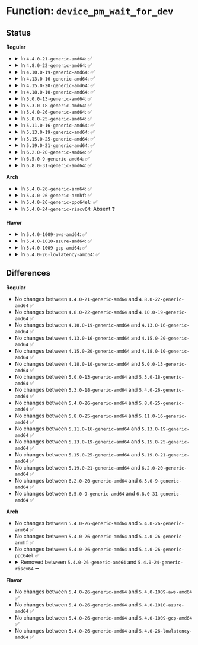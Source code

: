 # Function: <code>device_pm_wait_for_dev</code>

## Status
<b>Regular</b>
<ul>
<li>
<details>
<summary>In <code>4.4.0-21-generic-amd64</code>: ✅</summary>

```c
int device_pm_wait_for_dev(struct device * subordinate, struct device * dev)
```

```json
{
  "name": "device_pm_wait_for_dev",
  "collision_type": "Unique Global",
  "inline_type": "No",
  "funcs": [
    {
      "addr": 18446744071584449920,
      "name": "device_pm_wait_for_dev",
      "external": true,
      "loc": "drivers/base/power/main.c:1694",
      "file": "drivers/base/power/main.c",
      "inline": "seen, unknown",
      "caller_inline": [],
      "caller_func": [
        "drivers/usb/core/driver.c:usb_resume_both",
        "drivers/usb/core/hcd-pci.c:ehci_wait_for_companions"
      ]
    }
  ],
  "symbols": [
    {
      "addr": 18446744071584449920,
      "name": "device_pm_wait_for_dev",
      "section": ".text",
      "bind": "STB_GLOBAL",
      "size": 41
    }
  ]
}
```
</details>
</li>
<li>
<details>
<summary>In <code>4.8.0-22-generic-amd64</code>: ✅</summary>

```c
int device_pm_wait_for_dev(struct device * subordinate, struct device * dev)
```

```json
{
  "name": "device_pm_wait_for_dev",
  "collision_type": "Unique Global",
  "inline_type": "No",
  "funcs": [
    {
      "addr": 18446744071584786160,
      "name": "device_pm_wait_for_dev",
      "external": true,
      "loc": "drivers/base/power/main.c:1712",
      "file": "drivers/base/power/main.c",
      "inline": "seen, unknown",
      "caller_inline": [],
      "caller_func": [
        "drivers/usb/core/driver.c:usb_resume_both",
        "drivers/usb/core/hcd-pci.c:ehci_wait_for_companions"
      ]
    }
  ],
  "symbols": [
    {
      "addr": 18446744071584786160,
      "name": "device_pm_wait_for_dev",
      "section": ".text",
      "bind": "STB_GLOBAL",
      "size": 41
    }
  ]
}
```
</details>
</li>
<li>
<details>
<summary>In <code>4.10.0-19-generic-amd64</code>: ✅</summary>

```c
int device_pm_wait_for_dev(struct device * subordinate, struct device * dev)
```

```json
{
  "name": "device_pm_wait_for_dev",
  "collision_type": "Unique Global",
  "inline_type": "No",
  "funcs": [
    {
      "addr": 18446744071584977824,
      "name": "device_pm_wait_for_dev",
      "external": true,
      "loc": "drivers/base/power/main.c:1787",
      "file": "drivers/base/power/main.c",
      "inline": "seen, unknown",
      "caller_inline": [],
      "caller_func": [
        "drivers/usb/core/driver.c:usb_resume_both",
        "drivers/usb/core/hcd-pci.c:ehci_wait_for_companions"
      ]
    }
  ],
  "symbols": [
    {
      "addr": 18446744071584977824,
      "name": "device_pm_wait_for_dev",
      "section": ".text",
      "bind": "STB_GLOBAL",
      "size": 41
    }
  ]
}
```
</details>
</li>
<li>
<details>
<summary>In <code>4.13.0-16-generic-amd64</code>: ✅</summary>

```c
int device_pm_wait_for_dev(struct device * subordinate, struct device * dev)
```

```json
{
  "name": "device_pm_wait_for_dev",
  "collision_type": "Unique Global",
  "inline_type": "No",
  "funcs": [
    {
      "addr": 18446744071585062496,
      "name": "device_pm_wait_for_dev",
      "external": true,
      "loc": "drivers/base/power/main.c:1790",
      "file": "drivers/base/power/main.c",
      "inline": "seen, unknown",
      "caller_inline": [],
      "caller_func": [
        "drivers/usb/core/driver.c:usb_resume_both",
        "drivers/usb/core/hcd-pci.c:ehci_wait_for_companions"
      ]
    }
  ],
  "symbols": [
    {
      "addr": 18446744071585062496,
      "name": "device_pm_wait_for_dev",
      "section": ".text",
      "bind": "STB_GLOBAL",
      "size": 41
    }
  ]
}
```
</details>
</li>
<li>
<details>
<summary>In <code>4.15.0-20-generic-amd64</code>: ✅</summary>

```c
int device_pm_wait_for_dev(struct device * subordinate, struct device * dev)
```

```json
{
  "name": "device_pm_wait_for_dev",
  "collision_type": "Unique Global",
  "inline_type": "No",
  "funcs": [
    {
      "addr": 18446744071585485328,
      "name": "device_pm_wait_for_dev",
      "external": true,
      "loc": "drivers/base/power/main.c:1883",
      "file": "drivers/base/power/main.c",
      "inline": "seen, unknown",
      "caller_inline": [],
      "caller_func": [
        "drivers/usb/core/driver.c:usb_resume_both",
        "drivers/usb/core/hcd-pci.c:ehci_wait_for_companions"
      ]
    }
  ],
  "symbols": [
    {
      "addr": 18446744071585485328,
      "name": "device_pm_wait_for_dev",
      "section": ".text",
      "bind": "STB_GLOBAL",
      "size": 41
    }
  ]
}
```
</details>
</li>
<li>
<details>
<summary>In <code>4.18.0-10-generic-amd64</code>: ✅</summary>

```c
int device_pm_wait_for_dev(struct device * subordinate, struct device * dev)
```

```json
{
  "name": "device_pm_wait_for_dev",
  "collision_type": "Unique Global",
  "inline_type": "No",
  "funcs": [
    {
      "addr": 18446744071585729888,
      "name": "device_pm_wait_for_dev",
      "external": true,
      "loc": "drivers/base/power/main.c:2059",
      "file": "drivers/base/power/main.c",
      "inline": "seen, unknown",
      "caller_inline": [],
      "caller_func": [
        "drivers/usb/core/driver.c:usb_resume_both",
        "drivers/usb/core/hcd-pci.c:ehci_wait_for_companions"
      ]
    }
  ],
  "symbols": [
    {
      "addr": 18446744071585729888,
      "name": "device_pm_wait_for_dev",
      "section": ".text",
      "bind": "STB_GLOBAL",
      "size": 41
    }
  ]
}
```
</details>
</li>
<li>
<details>
<summary>In <code>5.0.0-13-generic-amd64</code>: ✅</summary>

```c
int device_pm_wait_for_dev(struct device * subordinate, struct device * dev)
```

```json
{
  "name": "device_pm_wait_for_dev",
  "collision_type": "Unique Global",
  "inline_type": "No",
  "funcs": [
    {
      "addr": 18446744071585862592,
      "name": "device_pm_wait_for_dev",
      "external": true,
      "loc": "drivers/base/power/main.c:2065",
      "file": "drivers/base/power/main.c",
      "inline": "seen, unknown",
      "caller_inline": [],
      "caller_func": [
        "drivers/usb/core/driver.c:usb_resume_both",
        "drivers/usb/core/hcd-pci.c:ehci_wait_for_companions"
      ]
    }
  ],
  "symbols": [
    {
      "addr": 18446744071585862592,
      "name": "device_pm_wait_for_dev",
      "section": ".text",
      "bind": "STB_GLOBAL",
      "size": 41
    }
  ]
}
```
</details>
</li>
<li>
<details>
<summary>In <code>5.3.0-18-generic-amd64</code>: ✅</summary>

```c
int device_pm_wait_for_dev(struct device * subordinate, struct device * dev)
```

```json
{
  "name": "device_pm_wait_for_dev",
  "collision_type": "Unique Global",
  "inline_type": "No",
  "funcs": [
    {
      "addr": 18446744071586099488,
      "name": "device_pm_wait_for_dev",
      "external": true,
      "loc": "drivers/base/power/main.c:2053",
      "file": "drivers/base/power/main.c",
      "inline": "seen, unknown",
      "caller_inline": [],
      "caller_func": [
        "drivers/usb/core/driver.c:usb_resume_both",
        "drivers/usb/core/hcd-pci.c:ehci_wait_for_companions"
      ]
    }
  ],
  "symbols": [
    {
      "addr": 18446744071586099488,
      "name": "device_pm_wait_for_dev",
      "section": ".text",
      "bind": "STB_GLOBAL",
      "size": 42
    }
  ]
}
```
</details>
</li>
<li>
<details>
<summary>In <code>5.4.0-26-generic-amd64</code>: ✅</summary>

```c
int device_pm_wait_for_dev(struct device * subordinate, struct device * dev)
```

```json
{
  "name": "device_pm_wait_for_dev",
  "collision_type": "Unique Global",
  "inline_type": "No",
  "funcs": [
    {
      "addr": 18446744071586247008,
      "name": "device_pm_wait_for_dev",
      "external": true,
      "loc": "drivers/base/power/main.c:2074",
      "file": "drivers/base/power/main.c",
      "inline": "seen, unknown",
      "caller_inline": [],
      "caller_func": [
        "drivers/usb/core/driver.c:usb_resume_both",
        "drivers/usb/core/hcd-pci.c:ehci_wait_for_companions"
      ]
    }
  ],
  "symbols": [
    {
      "addr": 18446744071586247008,
      "name": "device_pm_wait_for_dev",
      "section": ".text",
      "bind": "STB_GLOBAL",
      "size": 42
    }
  ]
}
```
</details>
</li>
<li>
<details>
<summary>In <code>5.8.0-25-generic-amd64</code>: ✅</summary>

```c
int device_pm_wait_for_dev(struct device * subordinate, struct device * dev)
```

```json
{
  "name": "device_pm_wait_for_dev",
  "collision_type": "Unique Global",
  "inline_type": "No",
  "funcs": [
    {
      "addr": 18446744071587016704,
      "name": "device_pm_wait_for_dev",
      "external": true,
      "loc": "drivers/base/power/main.c:1951",
      "file": "drivers/base/power/main.c",
      "inline": "seen, unknown",
      "caller_inline": [],
      "caller_func": [
        "drivers/usb/core/driver.c:usb_resume_both",
        "drivers/usb/core/hcd-pci.c:ehci_wait_for_companions"
      ]
    }
  ],
  "symbols": [
    {
      "addr": 18446744071587016704,
      "name": "device_pm_wait_for_dev",
      "section": ".text",
      "bind": "STB_GLOBAL",
      "size": 74
    }
  ]
}
```
</details>
</li>
<li>
<details>
<summary>In <code>5.11.0-16-generic-amd64</code>: ✅</summary>

```c
int device_pm_wait_for_dev(struct device * subordinate, struct device * dev)
```

```json
{
  "name": "device_pm_wait_for_dev",
  "collision_type": "Unique Global",
  "inline_type": "No",
  "funcs": [
    {
      "addr": 18446744071587101328,
      "name": "device_pm_wait_for_dev",
      "external": true,
      "loc": "drivers/base/power/main.c:1950",
      "file": "drivers/base/power/main.c",
      "inline": "seen, unknown",
      "caller_inline": [],
      "caller_func": [
        "drivers/usb/core/driver.c:usb_resume_both",
        "drivers/usb/core/hcd-pci.c:ehci_wait_for_companions"
      ]
    }
  ],
  "symbols": [
    {
      "addr": 18446744071587101328,
      "name": "device_pm_wait_for_dev",
      "section": ".text",
      "bind": "STB_GLOBAL",
      "size": 74
    }
  ]
}
```
</details>
</li>
<li>
<details>
<summary>In <code>5.13.0-19-generic-amd64</code>: ✅</summary>

```c
int device_pm_wait_for_dev(struct device * subordinate, struct device * dev)
```

```json
{
  "name": "device_pm_wait_for_dev",
  "collision_type": "Unique Global",
  "inline_type": "No",
  "funcs": [
    {
      "addr": 18446744071586987632,
      "name": "device_pm_wait_for_dev",
      "external": true,
      "loc": "drivers/base/power/main.c:1951",
      "file": "drivers/base/power/main.c",
      "inline": "seen, unknown",
      "caller_inline": [],
      "caller_func": [
        "drivers/usb/core/driver.c:usb_resume_both",
        "drivers/usb/core/hcd-pci.c:ehci_wait_for_companions"
      ]
    }
  ],
  "symbols": [
    {
      "addr": 18446744071586987632,
      "name": "device_pm_wait_for_dev",
      "section": ".text",
      "bind": "STB_GLOBAL",
      "size": 74
    }
  ]
}
```
</details>
</li>
<li>
<details>
<summary>In <code>5.15.0-25-generic-amd64</code>: ✅</summary>

```c
int device_pm_wait_for_dev(struct device * subordinate, struct device * dev)
```

```json
{
  "name": "device_pm_wait_for_dev",
  "collision_type": "Unique Global",
  "inline_type": "No",
  "funcs": [
    {
      "addr": 18446744071587553760,
      "name": "device_pm_wait_for_dev",
      "external": true,
      "loc": "drivers/base/power/main.c:1979",
      "file": "drivers/base/power/main.c",
      "inline": "seen, unknown",
      "caller_inline": [],
      "caller_func": [
        "drivers/usb/core/driver.c:usb_resume_both",
        "drivers/usb/core/hcd-pci.c:ehci_wait_for_companions"
      ]
    }
  ],
  "symbols": [
    {
      "addr": 18446744071587553760,
      "name": "device_pm_wait_for_dev",
      "section": ".text",
      "bind": "STB_GLOBAL",
      "size": 74
    }
  ]
}
```
</details>
</li>
<li>
<details>
<summary>In <code>5.19.0-21-generic-amd64</code>: ✅</summary>

```c
int device_pm_wait_for_dev(struct device * subordinate, struct device * dev)
```

```json
{
  "name": "device_pm_wait_for_dev",
  "collision_type": "Unique Global",
  "inline_type": "No",
  "funcs": [
    {
      "addr": 18446744071588887840,
      "name": "device_pm_wait_for_dev",
      "external": true,
      "loc": "drivers/base/power/main.c:1975",
      "file": "drivers/base/power/main.c",
      "inline": "seen, unknown",
      "caller_inline": [],
      "caller_func": [
        "drivers/usb/core/driver.c:usb_resume_both",
        "drivers/usb/core/hcd-pci.c:ehci_wait_for_companions"
      ]
    }
  ],
  "symbols": [
    {
      "addr": 18446744071588887840,
      "name": "device_pm_wait_for_dev",
      "section": ".text",
      "bind": "STB_GLOBAL",
      "size": 90
    }
  ]
}
```
</details>
</li>
<li>
<details>
<summary>In <code>6.2.0-20-generic-amd64</code>: ✅</summary>

```c
int device_pm_wait_for_dev(struct device * subordinate, struct device * dev)
```

```json
{
  "name": "device_pm_wait_for_dev",
  "collision_type": "Unique Global",
  "inline_type": "No",
  "funcs": [
    {
      "addr": 18446744071590397536,
      "name": "device_pm_wait_for_dev",
      "external": true,
      "loc": "drivers/base/power/main.c:1975",
      "file": "drivers/base/power/main.c",
      "inline": "seen, unknown",
      "caller_inline": [],
      "caller_func": [
        "drivers/usb/core/driver.c:usb_resume_both",
        "drivers/usb/core/hcd-pci.c:ehci_wait_for_companions"
      ]
    }
  ],
  "symbols": [
    {
      "addr": 18446744071590397536,
      "name": "device_pm_wait_for_dev",
      "section": ".text",
      "bind": "STB_GLOBAL",
      "size": 90
    }
  ]
}
```
</details>
</li>
<li>
<details>
<summary>In <code>6.5.0-9-generic-amd64</code>: ✅</summary>

```c
int device_pm_wait_for_dev(struct device * subordinate, struct device * dev)
```

```json
{
  "name": "device_pm_wait_for_dev",
  "collision_type": "Unique Global",
  "inline_type": "No",
  "funcs": [
    {
      "addr": 18446744071590715104,
      "name": "device_pm_wait_for_dev",
      "external": true,
      "loc": "drivers/base/power/main.c:1975",
      "file": "drivers/base/power/main.c",
      "inline": "seen, unknown",
      "caller_inline": [],
      "caller_func": [
        "drivers/usb/core/driver.c:usb_resume_both",
        "drivers/usb/core/hcd-pci.c:ehci_wait_for_companions"
      ]
    }
  ],
  "symbols": [
    {
      "addr": 18446744071590715104,
      "name": "device_pm_wait_for_dev",
      "section": ".text",
      "bind": "STB_GLOBAL",
      "size": 90
    }
  ]
}
```
</details>
</li>
<li>
<details>
<summary>In <code>6.8.0-31-generic-amd64</code>: ✅</summary>

```c
int device_pm_wait_for_dev(struct device * subordinate, struct device * dev)
```

```json
{
  "name": "device_pm_wait_for_dev",
  "collision_type": "Unique Global",
  "inline_type": "No",
  "funcs": [
    {
      "addr": 18446744071591077072,
      "name": "device_pm_wait_for_dev",
      "external": true,
      "loc": "drivers/base/power/main.c:1974",
      "file": "drivers/base/power/main.c",
      "inline": "seen, unknown",
      "caller_inline": [],
      "caller_func": [
        "drivers/usb/core/driver.c:usb_resume_both",
        "drivers/usb/core/hcd-pci.c:ehci_wait_for_companions"
      ]
    }
  ],
  "symbols": [
    {
      "addr": 18446744071591077072,
      "name": "device_pm_wait_for_dev",
      "section": ".text",
      "bind": "STB_GLOBAL",
      "size": 90
    }
  ]
}
```
</details>
</li>
</ul>
<b>Arch</b>
<ul>
<li>
<details>
<summary>In <code>5.4.0-26-generic-arm64</code>: ✅</summary>

```c
int device_pm_wait_for_dev(struct device * subordinate, struct device * dev)
```

```json
{
  "name": "device_pm_wait_for_dev",
  "collision_type": "Unique Global",
  "inline_type": "No",
  "funcs": [
    {
      "addr": 18446603336499066600,
      "name": "device_pm_wait_for_dev",
      "external": true,
      "loc": "drivers/base/power/main.c:2074",
      "file": "drivers/base/power/main.c",
      "inline": "seen, unknown",
      "caller_inline": [],
      "caller_func": [
        "drivers/usb/core/driver.c:usb_resume_both",
        "drivers/usb/core/hcd-pci.c:ehci_wait_for_companions"
      ]
    }
  ],
  "symbols": [
    {
      "addr": 18446603336499066600,
      "name": "device_pm_wait_for_dev",
      "section": ".text",
      "bind": "STB_GLOBAL",
      "size": 64
    }
  ]
}
```
</details>
</li>
<li>
<details>
<summary>In <code>5.4.0-26-generic-armhf</code>: ✅</summary>

```c
int device_pm_wait_for_dev(struct device * subordinate, struct device * dev)
```

```json
{
  "name": "device_pm_wait_for_dev",
  "collision_type": "Unique Global",
  "inline_type": "No",
  "funcs": [
    {
      "addr": 3231619972,
      "name": "device_pm_wait_for_dev",
      "external": true,
      "loc": "drivers/base/power/main.c:2074",
      "file": "drivers/base/power/main.c",
      "inline": "seen, unknown",
      "caller_inline": [],
      "caller_func": [
        "drivers/usb/core/driver.c:usb_resume_both",
        "drivers/usb/core/hcd-pci.c:ehci_wait_for_companions"
      ]
    }
  ],
  "symbols": [
    {
      "addr": 3231619972,
      "name": "device_pm_wait_for_dev",
      "section": ".text",
      "bind": "STB_GLOBAL",
      "size": 52
    }
  ]
}
```
</details>
</li>
<li>
<details>
<summary>In <code>5.4.0-26-generic-ppc64el</code>: ✅</summary>

```c
int device_pm_wait_for_dev(struct device * subordinate, struct device * dev)
```

```json
{
  "name": "device_pm_wait_for_dev",
  "collision_type": "Unique Global",
  "inline_type": "No",
  "funcs": [
    {
      "addr": 13835058055292242256,
      "name": "device_pm_wait_for_dev",
      "external": true,
      "loc": "drivers/base/power/main.c:2074",
      "file": "drivers/base/power/main.c",
      "inline": "seen, unknown",
      "caller_inline": [],
      "caller_func": [
        "drivers/usb/core/driver.c:usb_resume_both",
        "drivers/usb/core/hcd-pci.c:ehci_wait_for_companions"
      ]
    }
  ],
  "symbols": [
    {
      "addr": 13835058055292242256,
      "name": "device_pm_wait_for_dev",
      "section": ".text",
      "bind": "STB_GLOBAL",
      "size": 68
    }
  ]
}
```
</details>
</li>
<li>
<details>
<summary>In <code>5.4.0-24-generic-riscv64</code>: Absent ❓</summary>

```json
{
  "name": "device_pm_wait_for_dev",
  "collision_type": "Static Duplication",
  "inline_type": "Full",
  "funcs": [
    {
      "addr": 0,
      "name": "device_pm_wait_for_dev",
      "external": false,
      "loc": "include/linux/pm.h:774",
      "file": "drivers/usb/core/driver.c",
      "inline": "declared, inlined",
      "caller_inline": [],
      "caller_func": []
    },
    {
      "addr": 0,
      "name": "device_pm_wait_for_dev",
      "external": false,
      "loc": "include/linux/pm.h:774",
      "file": "drivers/usb/core/hcd-pci.c",
      "inline": "declared, inlined",
      "caller_inline": [],
      "caller_func": []
    }
  ],
  "symbols": []
}
```
</details>
</li>
</ul>
<b>Flavor</b>
<ul>
<li>
<details>
<summary>In <code>5.4.0-1009-aws-amd64</code>: ✅</summary>

```c
int device_pm_wait_for_dev(struct device * subordinate, struct device * dev)
```

```json
{
  "name": "device_pm_wait_for_dev",
  "collision_type": "Unique Global",
  "inline_type": "No",
  "funcs": [
    {
      "addr": 18446744071586008736,
      "name": "device_pm_wait_for_dev",
      "external": true,
      "loc": "drivers/base/power/main.c:2074",
      "file": "drivers/base/power/main.c",
      "inline": "seen, unknown",
      "caller_inline": [],
      "caller_func": [
        "drivers/usb/core/driver.c:usb_resume_both",
        "drivers/usb/core/hcd-pci.c:ehci_wait_for_companions"
      ]
    }
  ],
  "symbols": [
    {
      "addr": 18446744071586008736,
      "name": "device_pm_wait_for_dev",
      "section": ".text",
      "bind": "STB_GLOBAL",
      "size": 42
    }
  ]
}
```
</details>
</li>
<li>
<details>
<summary>In <code>5.4.0-1010-azure-amd64</code>: ✅</summary>

```c
int device_pm_wait_for_dev(struct device * subordinate, struct device * dev)
```

```json
{
  "name": "device_pm_wait_for_dev",
  "collision_type": "Unique Global",
  "inline_type": "No",
  "funcs": [
    {
      "addr": 18446744071585856336,
      "name": "device_pm_wait_for_dev",
      "external": true,
      "loc": "drivers/base/power/main.c:2074",
      "file": "drivers/base/power/main.c",
      "inline": "seen, unknown",
      "caller_inline": [],
      "caller_func": [
        "drivers/usb/core/driver.c:usb_resume_both",
        "drivers/usb/core/hcd-pci.c:ehci_wait_for_companions"
      ]
    }
  ],
  "symbols": [
    {
      "addr": 18446744071585856336,
      "name": "device_pm_wait_for_dev",
      "section": ".text",
      "bind": "STB_GLOBAL",
      "size": 42
    }
  ]
}
```
</details>
</li>
<li>
<details>
<summary>In <code>5.4.0-1009-gcp-amd64</code>: ✅</summary>

```c
int device_pm_wait_for_dev(struct device * subordinate, struct device * dev)
```

```json
{
  "name": "device_pm_wait_for_dev",
  "collision_type": "Unique Global",
  "inline_type": "No",
  "funcs": [
    {
      "addr": 18446744071586197024,
      "name": "device_pm_wait_for_dev",
      "external": true,
      "loc": "drivers/base/power/main.c:2074",
      "file": "drivers/base/power/main.c",
      "inline": "seen, unknown",
      "caller_inline": [],
      "caller_func": [
        "drivers/usb/core/driver.c:usb_resume_both",
        "drivers/usb/core/hcd-pci.c:ehci_wait_for_companions"
      ]
    }
  ],
  "symbols": [
    {
      "addr": 18446744071586197024,
      "name": "device_pm_wait_for_dev",
      "section": ".text",
      "bind": "STB_GLOBAL",
      "size": 42
    }
  ]
}
```
</details>
</li>
<li>
<details>
<summary>In <code>5.4.0-26-lowlatency-amd64</code>: ✅</summary>

```c
int device_pm_wait_for_dev(struct device * subordinate, struct device * dev)
```

```json
{
  "name": "device_pm_wait_for_dev",
  "collision_type": "Unique Global",
  "inline_type": "No",
  "funcs": [
    {
      "addr": 18446744071586305696,
      "name": "device_pm_wait_for_dev",
      "external": true,
      "loc": "drivers/base/power/main.c:2074",
      "file": "drivers/base/power/main.c",
      "inline": "seen, unknown",
      "caller_inline": [],
      "caller_func": [
        "drivers/usb/core/driver.c:usb_resume_both",
        "drivers/usb/core/hcd-pci.c:ehci_wait_for_companions"
      ]
    }
  ],
  "symbols": [
    {
      "addr": 18446744071586305696,
      "name": "device_pm_wait_for_dev",
      "section": ".text",
      "bind": "STB_GLOBAL",
      "size": 42
    }
  ]
}
```
</details>
</li>
</ul>

## Differences
<b>Regular</b>
<ul>
<li>
No changes between <code>4.4.0-21-generic-amd64</code> and <code>4.8.0-22-generic-amd64</code> ✅
</li>
<li>
No changes between <code>4.8.0-22-generic-amd64</code> and <code>4.10.0-19-generic-amd64</code> ✅
</li>
<li>
No changes between <code>4.10.0-19-generic-amd64</code> and <code>4.13.0-16-generic-amd64</code> ✅
</li>
<li>
No changes between <code>4.13.0-16-generic-amd64</code> and <code>4.15.0-20-generic-amd64</code> ✅
</li>
<li>
No changes between <code>4.15.0-20-generic-amd64</code> and <code>4.18.0-10-generic-amd64</code> ✅
</li>
<li>
No changes between <code>4.18.0-10-generic-amd64</code> and <code>5.0.0-13-generic-amd64</code> ✅
</li>
<li>
No changes between <code>5.0.0-13-generic-amd64</code> and <code>5.3.0-18-generic-amd64</code> ✅
</li>
<li>
No changes between <code>5.3.0-18-generic-amd64</code> and <code>5.4.0-26-generic-amd64</code> ✅
</li>
<li>
No changes between <code>5.4.0-26-generic-amd64</code> and <code>5.8.0-25-generic-amd64</code> ✅
</li>
<li>
No changes between <code>5.8.0-25-generic-amd64</code> and <code>5.11.0-16-generic-amd64</code> ✅
</li>
<li>
No changes between <code>5.11.0-16-generic-amd64</code> and <code>5.13.0-19-generic-amd64</code> ✅
</li>
<li>
No changes between <code>5.13.0-19-generic-amd64</code> and <code>5.15.0-25-generic-amd64</code> ✅
</li>
<li>
No changes between <code>5.15.0-25-generic-amd64</code> and <code>5.19.0-21-generic-amd64</code> ✅
</li>
<li>
No changes between <code>5.19.0-21-generic-amd64</code> and <code>6.2.0-20-generic-amd64</code> ✅
</li>
<li>
No changes between <code>6.2.0-20-generic-amd64</code> and <code>6.5.0-9-generic-amd64</code> ✅
</li>
<li>
No changes between <code>6.5.0-9-generic-amd64</code> and <code>6.8.0-31-generic-amd64</code> ✅
</li>
</ul>
<b>Arch</b>
<ul>
<li>
No changes between <code>5.4.0-26-generic-amd64</code> and <code>5.4.0-26-generic-arm64</code> ✅
</li>
<li>
No changes between <code>5.4.0-26-generic-amd64</code> and <code>5.4.0-26-generic-armhf</code> ✅
</li>
<li>
No changes between <code>5.4.0-26-generic-amd64</code> and <code>5.4.0-26-generic-ppc64el</code> ✅
</li>
<li>
<details>
<summary>Removed between <code>5.4.0-26-generic-amd64</code> and <code>5.4.0-24-generic-riscv64</code> ➖</summary>

```c
int device_pm_wait_for_dev(struct device * subordinate, struct device * dev)
```
</details>
</li>
</ul>
<b>Flavor</b>
<ul>
<li>
No changes between <code>5.4.0-26-generic-amd64</code> and <code>5.4.0-1009-aws-amd64</code> ✅
</li>
<li>
No changes between <code>5.4.0-26-generic-amd64</code> and <code>5.4.0-1010-azure-amd64</code> ✅
</li>
<li>
No changes between <code>5.4.0-26-generic-amd64</code> and <code>5.4.0-1009-gcp-amd64</code> ✅
</li>
<li>
No changes between <code>5.4.0-26-generic-amd64</code> and <code>5.4.0-26-lowlatency-amd64</code> ✅
</li>
</ul>
